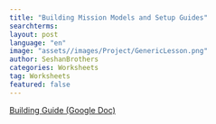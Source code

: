 ```yaml
---
title: "Building Mission Models and Setup Guides"
searchterms:
layout: post
language: "en"
image: "assets//images/Project/GenericLesson.png"
author: SeshanBrothers
categories: Worksheets
tag: Worksheets
featured: false
---
```


<a href="/https://docs.google.com/presentation/d/1Z3Jfrl50wTSV9wHjCx6ftaCqDmOpbM7vScgAx97KJdY/edit?usp=sharing">Building Guide (Google Doc)</a>
<br>
